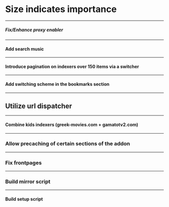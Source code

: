 # Size indicates importance

---

##### Fix/Enhance proxy enabler

---

#### Add search music

---

#### Introduce pagination on indexers over 150 items via a switcher

---

#### Add switching scheme in the bookmarks section

---

## Utilize url dispatcher

---

#### Combine kids indexers (greek-movies.com + gamatotv2.com)

---

### Allow precaching of certain sections of the addon

---

### Fix frontpages

---

### Build mirror script

---

#### Build setup script
